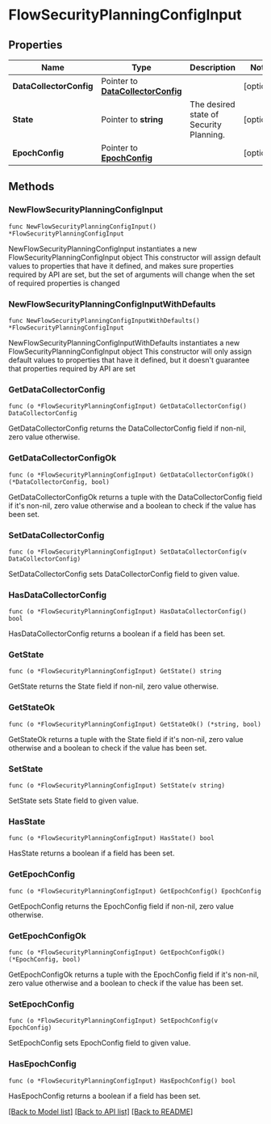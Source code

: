 # FlowSecurityPlanningConfigInput

## Properties

Name | Type | Description | Notes
------------ | ------------- | ------------- | -------------
**DataCollectorConfig** | Pointer to [**DataCollectorConfig**](DataCollectorConfig.md) |  | [optional] 
**State** | Pointer to **string** | The desired state of Security Planning. | [optional] 
**EpochConfig** | Pointer to [**EpochConfig**](EpochConfig.md) |  | [optional] 

## Methods

### NewFlowSecurityPlanningConfigInput

`func NewFlowSecurityPlanningConfigInput() *FlowSecurityPlanningConfigInput`

NewFlowSecurityPlanningConfigInput instantiates a new FlowSecurityPlanningConfigInput object
This constructor will assign default values to properties that have it defined,
and makes sure properties required by API are set, but the set of arguments
will change when the set of required properties is changed

### NewFlowSecurityPlanningConfigInputWithDefaults

`func NewFlowSecurityPlanningConfigInputWithDefaults() *FlowSecurityPlanningConfigInput`

NewFlowSecurityPlanningConfigInputWithDefaults instantiates a new FlowSecurityPlanningConfigInput object
This constructor will only assign default values to properties that have it defined,
but it doesn't guarantee that properties required by API are set

### GetDataCollectorConfig

`func (o *FlowSecurityPlanningConfigInput) GetDataCollectorConfig() DataCollectorConfig`

GetDataCollectorConfig returns the DataCollectorConfig field if non-nil, zero value otherwise.

### GetDataCollectorConfigOk

`func (o *FlowSecurityPlanningConfigInput) GetDataCollectorConfigOk() (*DataCollectorConfig, bool)`

GetDataCollectorConfigOk returns a tuple with the DataCollectorConfig field if it's non-nil, zero value otherwise
and a boolean to check if the value has been set.

### SetDataCollectorConfig

`func (o *FlowSecurityPlanningConfigInput) SetDataCollectorConfig(v DataCollectorConfig)`

SetDataCollectorConfig sets DataCollectorConfig field to given value.

### HasDataCollectorConfig

`func (o *FlowSecurityPlanningConfigInput) HasDataCollectorConfig() bool`

HasDataCollectorConfig returns a boolean if a field has been set.

### GetState

`func (o *FlowSecurityPlanningConfigInput) GetState() string`

GetState returns the State field if non-nil, zero value otherwise.

### GetStateOk

`func (o *FlowSecurityPlanningConfigInput) GetStateOk() (*string, bool)`

GetStateOk returns a tuple with the State field if it's non-nil, zero value otherwise
and a boolean to check if the value has been set.

### SetState

`func (o *FlowSecurityPlanningConfigInput) SetState(v string)`

SetState sets State field to given value.

### HasState

`func (o *FlowSecurityPlanningConfigInput) HasState() bool`

HasState returns a boolean if a field has been set.

### GetEpochConfig

`func (o *FlowSecurityPlanningConfigInput) GetEpochConfig() EpochConfig`

GetEpochConfig returns the EpochConfig field if non-nil, zero value otherwise.

### GetEpochConfigOk

`func (o *FlowSecurityPlanningConfigInput) GetEpochConfigOk() (*EpochConfig, bool)`

GetEpochConfigOk returns a tuple with the EpochConfig field if it's non-nil, zero value otherwise
and a boolean to check if the value has been set.

### SetEpochConfig

`func (o *FlowSecurityPlanningConfigInput) SetEpochConfig(v EpochConfig)`

SetEpochConfig sets EpochConfig field to given value.

### HasEpochConfig

`func (o *FlowSecurityPlanningConfigInput) HasEpochConfig() bool`

HasEpochConfig returns a boolean if a field has been set.


[[Back to Model list]](../README.md#documentation-for-models) [[Back to API list]](../README.md#documentation-for-api-endpoints) [[Back to README]](../README.md)


